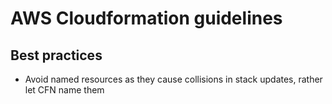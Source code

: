# AWS Cloudformation guidelines

## Best practices

* Avoid named resources as they cause collisions in stack updates, rather let CFN name them
